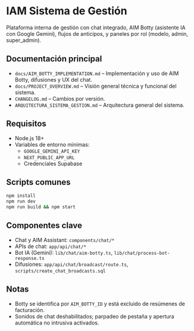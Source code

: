 # IAM Sistema de Gestión

Plataforma interna de gestión con chat integrado, AIM Botty (asistente IA con Google Gemini), flujos de anticipos, y paneles por rol (modelo, admin, super_admin).

## Documentación principal

- `docs/AIM_BOTTY_IMPLEMENTATION.md` – Implementación y uso de AIM Botty, difusiones y UX del chat.
- `docs/PROJECT_OVERVIEW.md` – Visión general técnica y funcional del sistema.
- `CHANGELOG.md` – Cambios por versión.
- `ARQUITECTURA_SISTEMA_GESTION.md` – Arquitectura general del sistema.

## Requisitos

- Node.js 18+
- Variables de entorno mínimas:
  - `GOOGLE_GEMINI_API_KEY`
  - `NEXT_PUBLIC_APP_URL`
  - Credenciales Supabase

## Scripts comunes

```bash
npm install
npm run dev
npm run build && npm start
```

## Componentes clave

- Chat y AIM Assistant: `components/chat/*`
- APIs de chat: `app/api/chat/*`
- Bot IA (Gemini): `lib/chat/aim-botty.ts`, `lib/chat/process-bot-response.ts`
- Difusiones: `app/api/chat/broadcast/route.ts`, `scripts/create_chat_broadcasts.sql`

## Notas

- Botty se identifica por `AIM_BOTTY_ID` y está excluido de resúmenes de facturación.
- Sonidos de chat deshabilitados; parpadeo de pestaña y apertura automática no intrusiva activados.
